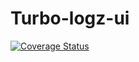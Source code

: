 # Turbo-logz-ui

[![Coverage Status](https://coveralls.io/repos/github/ws-flare/ws-flare-ui/badge.svg?branch=master)](https://coveralls.io/github/ws-flare/ws-flare-ui?branch=master)
